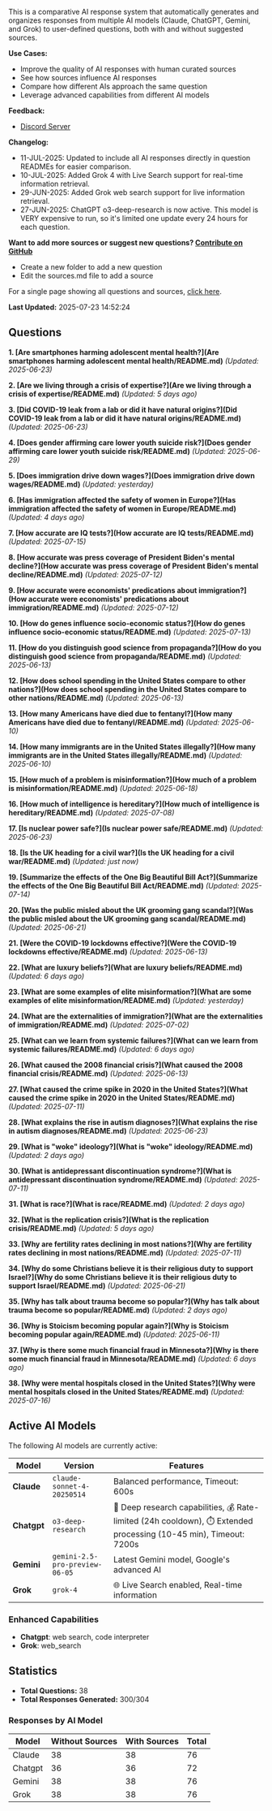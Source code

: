 
This is a comparative AI response system that automatically generates and organizes responses from multiple AI models (Claude, ChatGPT, Gemini, and Grok) to user-defined questions, both with and without suggested sources.

**Use Cases:**

* Improve the quality of AI responses with human curated sources
* See how sources influence AI responses
* Compare how different AIs approach the same question
* Leverage advanced capabilities from different AI models


**Feedback:**
* [Discord Server](https://discord.gg/HPDT9PvS)


**Changelog:**
* 11-JUL-2025: Updated to include all AI responses directly in question READMEs for easier comparison.
* 10-JUL-2025: Added Grok 4 with Live Search support for real-time information retrieval.
* 29-JUN-2025: Added Grok web search support for live information retrieval.
* 27-JUN-2025: ChatGPT o3-deep-research is now active. This model is VERY expensive to run, so it's limited one update every 24 hours for each question.

**Want to add more sources or suggest new questions? [Contribute on GitHub](https://github.com/justinwest/SuggestedSources)**

* Create a new folder to add a new question
* Edit the sources.md file to add a source

For a single page showing all questions and sources, [click here](allsources.md).

**Last Updated:** 2025-07-23 14:52:24

## Questions

**1. [Are smartphones harming adolescent mental health?](Are smartphones harming adolescent mental health/README.md)** *(Updated: 2025-06-23)*

**2. [Are we living through a crisis of expertise?](Are we living through a crisis of expertise/README.md)** *(Updated: 5 days ago)*

**3. [Did COVID-19 leak from a lab or did it have natural origins?](Did COVID-19 leak from a lab or did it have natural origins/README.md)** *(Updated: 2025-06-23)*

**4. [Does gender affirming care lower youth suicide risk?](Does gender affirming care lower youth suicide risk/README.md)** *(Updated: 2025-06-29)*

**5. [Does immigration drive down wages?](Does immigration drive down wages/README.md)** *(Updated: yesterday)*

**6. [Has immigration affected the safety of women in Europe?](Has immigration affected the safety of women in Europe/README.md)** *(Updated: 4 days ago)*

**7. [How accurate are IQ tests?](How accurate are IQ tests/README.md)** *(Updated: 2025-07-15)*

**8. [How accurate was press coverage of President Biden's mental decline?](How accurate was press coverage of President Biden's mental decline/README.md)** *(Updated: 2025-07-12)*

**9. [How accurate were economists' predications about immigration?](How accurate were economists' predications about immigration/README.md)** *(Updated: 2025-07-12)*

**10. [How do genes influence socio-economic status?](How do genes influence socio-economic status/README.md)** *(Updated: 2025-07-13)*

**11. [How do you distinguish good science from propaganda?](How do you distinguish good science from propaganda/README.md)** *(Updated: 2025-06-13)*

**12. [How does school spending in the United States compare to other nations?](How does school spending in the United States compare to other nations/README.md)** *(Updated: 2025-06-13)*

**13. [How many Americans have died due to fentanyl?](How many Americans have died due to fentanyl/README.md)** *(Updated: 2025-06-10)*

**14. [How many immigrants are in the United States illegally?](How many immigrants are in the United States illegally/README.md)** *(Updated: 2025-06-10)*

**15. [How much of a problem is misinformation?](How much of a problem is misinformation/README.md)** *(Updated: 2025-06-18)*

**16. [How much of intelligence is hereditary?](How much of intelligence is hereditary/README.md)** *(Updated: 2025-07-08)*

**17. [Is nuclear power safe?](Is nuclear power safe/README.md)** *(Updated: 2025-06-23)*

**18. [Is the UK heading for a civil war?](Is the UK heading for a civil war/README.md)** *(Updated: just now)*

**19. [Summarize the effects of the One Big Beautiful Bill Act?](Summarize the effects of the One Big Beautiful Bill Act/README.md)** *(Updated: 2025-07-14)*

**20. [Was the public misled about the UK grooming gang scandal?](Was the public misled about the UK grooming gang scandal/README.md)** *(Updated: 2025-06-21)*

**21. [Were the COVID-19 lockdowns effective?](Were the COVID-19 lockdowns effective/README.md)** *(Updated: 2025-06-13)*

**22. [What are luxury beliefs?](What are luxury beliefs/README.md)** *(Updated: 6 days ago)*

**23. [What are some examples of elite misinformation?](What are some examples of elite misinformation/README.md)** *(Updated: yesterday)*

**24. [What are the externalities of immigration?](What are the externalities of immigration/README.md)** *(Updated: 2025-07-02)*

**25. [What can we learn from systemic failures?](What can we learn from systemic failures/README.md)** *(Updated: 6 days ago)*

**26. [What caused the 2008 financial crisis?](What caused the 2008 financial crisis/README.md)** *(Updated: 2025-06-13)*

**27. [What caused the crime spike in 2020 in the United States?](What caused the crime spike in 2020 in the United States/README.md)** *(Updated: 2025-07-11)*

**28. [What explains the rise in autism diagnoses?](What explains the rise in autism diagnoses/README.md)** *(Updated: 2025-06-23)*

**29. [What is "woke" ideology?](What is "woke" ideology/README.md)** *(Updated: 2 days ago)*

**30. [What is antidepressant discontinuation syndrome?](What is antidepressant discontinuation syndrome/README.md)** *(Updated: 2025-07-11)*

**31. [What is race?](What is race/README.md)** *(Updated: 2 days ago)*

**32. [What is the replication crisis?](What is the replication crisis/README.md)** *(Updated: 5 days ago)*

**33. [Why are fertility rates declining in most nations?](Why are fertility rates declining in most nations/README.md)** *(Updated: 2025-07-11)*

**34. [Why do some Christians believe it is their religious duty to support Israel?](Why do some Christians believe it is their religious duty to support Israel/README.md)** *(Updated: 2025-06-21)*

**35. [Why has talk about trauma become so popular?](Why has talk about trauma become so popular/README.md)** *(Updated: 2 days ago)*

**36. [Why is Stoicism becoming popular again?](Why is Stoicism becoming popular again/README.md)** *(Updated: 2025-06-11)*

**37. [Why is there some much financial fraud in Minnesota?](Why is there some much financial fraud in Minnesota/README.md)** *(Updated: 6 days ago)*

**38. [Why were mental hospitals closed in the United States?](Why were mental hospitals closed in the United States/README.md)** *(Updated: 2025-07-16)*


## Active AI Models

The following AI models are currently active:

| Model | Version | Features |
|-------|---------|----------|
| **Claude** | `claude-sonnet-4-20250514` | Balanced performance, Timeout: 600s |
| **Chatgpt** | `o3-deep-research` | 🔬 Deep research capabilities, 💰 Rate-limited (24h cooldown), ⏱️ Extended processing (10-45 min), Timeout: 7200s |
| **Gemini** | `gemini-2.5-pro-preview-06-05` | Latest Gemini model, Google's advanced AI |
| **Grok** | `grok-4` | 🌐 Live Search enabled, Real-time information |

### Enhanced Capabilities

- **Chatgpt**: web search, code interpreter
- **Grok**: web_search


## Statistics

- **Total Questions:** 38
- **Total Responses Generated:** 300/304

### Responses by AI Model

| Model | Without Sources | With Sources | Total |
|-------|----------------|--------------|-------|
| Claude | 38 | 38 | 76 |
| Chatgpt | 36 | 36 | 72 |
| Gemini | 38 | 38 | 76 |
| Grok | 38 | 38 | 76 |


